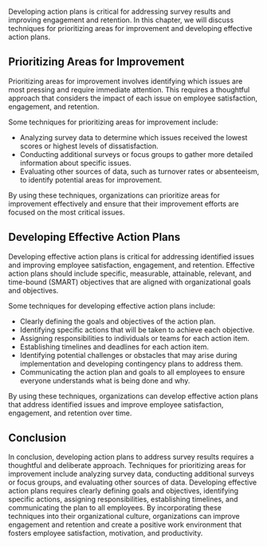 
Developing action plans is critical for addressing survey results and improving engagement and retention. In this chapter, we will discuss techniques for prioritizing areas for improvement and developing effective action plans.

Prioritizing Areas for Improvement
----------------------------------

Prioritizing areas for improvement involves identifying which issues are most pressing and require immediate attention. This requires a thoughtful approach that considers the impact of each issue on employee satisfaction, engagement, and retention.

Some techniques for prioritizing areas for improvement include:

* Analyzing survey data to determine which issues received the lowest scores or highest levels of dissatisfaction.
* Conducting additional surveys or focus groups to gather more detailed information about specific issues.
* Evaluating other sources of data, such as turnover rates or absenteeism, to identify potential areas for improvement.

By using these techniques, organizations can prioritize areas for improvement effectively and ensure that their improvement efforts are focused on the most critical issues.

Developing Effective Action Plans
---------------------------------

Developing effective action plans is critical for addressing identified issues and improving employee satisfaction, engagement, and retention. Effective action plans should include specific, measurable, attainable, relevant, and time-bound (SMART) objectives that are aligned with organizational goals and objectives.

Some techniques for developing effective action plans include:

* Clearly defining the goals and objectives of the action plan.
* Identifying specific actions that will be taken to achieve each objective.
* Assigning responsibilities to individuals or teams for each action item.
* Establishing timelines and deadlines for each action item.
* Identifying potential challenges or obstacles that may arise during implementation and developing contingency plans to address them.
* Communicating the action plan and goals to all employees to ensure everyone understands what is being done and why.

By using these techniques, organizations can develop effective action plans that address identified issues and improve employee satisfaction, engagement, and retention over time.

Conclusion
----------

In conclusion, developing action plans to address survey results requires a thoughtful and deliberate approach. Techniques for prioritizing areas for improvement include analyzing survey data, conducting additional surveys or focus groups, and evaluating other sources of data. Developing effective action plans requires clearly defining goals and objectives, identifying specific actions, assigning responsibilities, establishing timelines, and communicating the plan to all employees. By incorporating these techniques into their organizational culture, organizations can improve engagement and retention and create a positive work environment that fosters employee satisfaction, motivation, and productivity.
